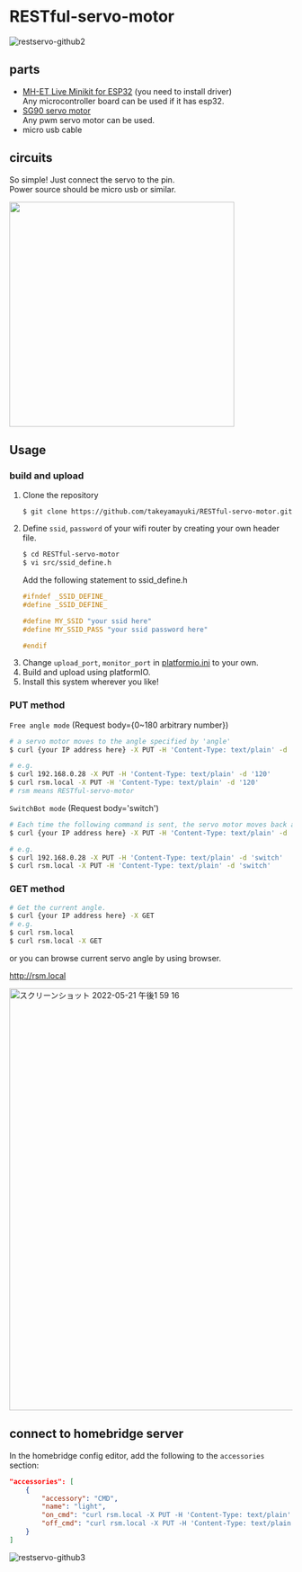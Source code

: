 # RESTful-servo-motor

![restservo-github2](https://user-images.githubusercontent.com/22733958/173193200-6f574ce6-5f60-4b13-a983-5ebaf3758002.gif)

## parts
- [MH-ET Live Minikit for ESP32](https://ja.aliexpress.com/item/32815530502.html?spm=a2g0o.order_list.0.0.1b65585aAj7Hnv&gatewayAdapt=glo2jpn) (you need to install driver)  
    Any microcontroller board can be used if it has esp32.
- [SG90 servo motor](https://akizukidenshi.com/catalog/g/gM-08761/)  
    Any pwm servo motor can be used.
- micro usb cable

## circuits
So simple! Just connect the servo to the pin.  
Power source should be micro usb or similar.  

<img src="https://user-images.githubusercontent.com/22733958/168075794-8cf3f79c-53e5-4f6f-a2a7-b740d3d8c2b2.png" width="400">


## Usage

### build and upload
1. Clone the repository
    ```
    $ git clone https://github.com/takeyamayuki/RESTful-servo-motor.git
    ```
2. Define `ssid`, `password` of your wifi router by creating your own header file.
    ```sh
    $ cd RESTful-servo-motor
    $ vi src/ssid_define.h
    ``` 
    Add the following statement to ssid_define.h
    ```cpp
    #ifndef _SSID_DEFINE_
    #define _SSID_DEFINE_

    #define MY_SSID "your ssid here"
    #define MY_SSID_PASS "your ssid password here"

    #endif
    ```
3. Change `upload_port`, `monitor_port` in [platformio.ini](platformio.ini) to your own.
4. Build and upload using platformIO.
5. Install this system wherever you like!  


### PUT method

`Free angle mode` (Request body={0~180 arbitrary number})

```sh
# a servo motor moves to the angle specified by 'angle'
$ curl {your IP address here} -X PUT -H 'Content-Type: text/plain' -d 'angle'

# e.g.
$ curl 192.168.0.28 -X PUT -H 'Content-Type: text/plain' -d '120'
$ curl rsm.local -X PUT -H 'Content-Type: text/plain' -d '120'
# rsm means RESTful-servo-motor
```

`SwitchBot mode` (Request body='switch')  

```sh
# Each time the following command is sent, the servo motor moves back and forth between angle and angle0
$ curl {your IP address here} -X PUT -H 'Content-Type: text/plain' -d 'switch'

# e.g.
$ curl 192.168.0.28 -X PUT -H 'Content-Type: text/plain' -d 'switch'
$ curl rsm.local -X PUT -H 'Content-Type: text/plain' -d 'switch'
```

### GET method

```sh
# Get the current angle.
$ curl {your IP address here} -X GET
# e.g.
$ curl rsm.local
$ curl rsm.local -X GET
```
or you can browse current servo angle by using browser.

http://rsm.local

<img width="751" alt="スクリーンショット 2022-05-21 午後1 59 16" src="https://user-images.githubusercontent.com/22733958/169636157-6faa444a-d949-414c-90da-792bb149acd0.png">


## connect to homebridge server
In the homebridge config editor, add the following to the `accessories` section:
```json
"accessories": [
    {
        "accessory": "CMD",
        "name": "light",
        "on_cmd": "curl rsm.local -X PUT -H 'Content-Type: text/plain' -d 'switch'",
        "off_cmd": "curl rsm.local -X PUT -H 'Content-Type: text/plain' -d 'switch'"
    }
]
```
![restservo-github3](https://user-images.githubusercontent.com/22733958/173193531-89778f00-82e1-46e1-8544-b0c455d07dfb.gif)


